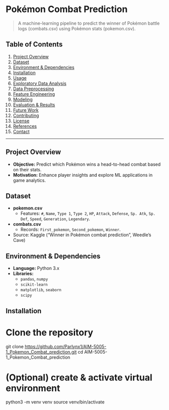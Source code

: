 # Pokémon Combat Prediction

> A machine-learning pipeline to predict the winner of Pokémon battle logs (combats.csv) using Pokémon stats (pokemon.csv).

## Table of Contents

1. [Project Overview](#project-overview)  
2. [Dataset](#dataset)  
3. [Environment & Dependencies](#environment--dependencies)  
4. [Installation](#installation)  
5. [Usage](#usage)  
6. [Exploratory Data Analysis](#exploratory-data-analysis)  
7. [Data Preprocessing](#data-preprocessing)  
8. [Feature Engineering](#feature-engineering)  
9. [Modeling](#modeling)  
10. [Evaluation & Results](#evaluation--results)  
11. [Future Work](#future-work)  
12. [Contributing](#contributing)  
13. [License](#license)  
14. [References](#references)  
15. [Contact](#contact)  

---

## Project Overview

- **Objective:** Predict which Pokémon wins a head-to-head combat based on their stats.  
- **Motivation:** Enhance player insights and explore ML applications in game analytics.  

## Dataset

- **pokemon.csv**  
  - Features: `#`, `Name`, `Type 1`, `Type 2`, `HP`, `Attack`, `Defense`, `Sp. Atk`, `Sp. Def`, `Speed`, `Generation`, `Legendary`.  
- **combats.csv**  
  - Records: `First_pokemon`, `Second_pokemon`, `Winner`.  
- Source: Kaggle (“Winner in Pokémon combat prediction”, Weedle’s Cave)  

## Environment & Dependencies

- **Language:** Python 3.x  
- **Libraries:**  
  - `pandas`, `numpy`  
  - `scikit-learn`  
  - `matplotlib`, `seaborn`  
  - `scipy`  

## Installation

# Clone the repository
git clone https://github.com/Parlynx1/AIM-5005-1_Pokemon_Combat_prediction.git
cd AIM-5005-1_Pokemon_Combat_prediction


# (Optional) create & activate virtual environment
python3 -m venv venv
source venv/bin/activate


